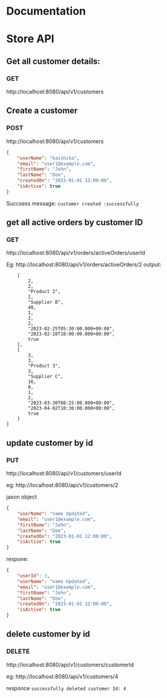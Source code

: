 # Documentation
# Store API

## Get all customer details:
### GET
http://localhost:8080/api/v1/customers

## Create a customer
### POST
http://localhost:8080/api/v1/customers

```json
{
    "userName": "kaishika",
    "email": "user1@example.com",
    "firstName": "John",
    "lastName": "Doe",
    "createdOn": "2023-01-01 12:00:00",
    "isActive": true
}
````
Succsess message: ```customer created :successfully```

## get all active orders by customer ID
### GET
http://localhost:8080/api/v1/orders/activeOrders/userId

Eg: http://localhost:8080/api/v1/orders/activeOrders/2
output:
```﻿[
    [
        2,
        2,
        "Product 2",
        2,
        "Supplier B",
        40,
        1,
        2,
        2,
        "2023-02-25T05:30:00.000+00:00",
        "2023-02-28T10:00:00.000+00:00",
        true
    ],
    [
        3,
        3,
        "Product 3",
        3,
        "Supplier C",
        16,
        0,
        1,
        2,
        "2023-03-30T08:15:00.000+00:00",
        "2023-04-02T10:30:00.000+00:00",
        true
    ]
]
````
## update customer by id
### PUT
http://localhost:8080/api/v1/customers/userId

eg: http://localhost:8080/api/v1/customers/2

jason object
```json
{
    "userName": "name Updated",
    "email": "user1@example.com",
    "firstName": "John",
    "lastName": "Doe",
    "createdOn": "2023-01-01 12:00:00",
    "isActive": true
}
````
respone:
```json
{
    "userId": 3,
    "userName": "name Updated",
    "email": "user1@example.com",
    "firstName": "John",
    "lastName": "Doe",
    "createdOn": "2023-01-01 12:00:00",
    "isActive": true
}
````
## delete customer by id
### DELETE
http://localhost:8080/api/v1/customers/customerId

eg: http://localhost:8080/api/v1/customers/4

responce ```successfully deleted customer Id: 4```






